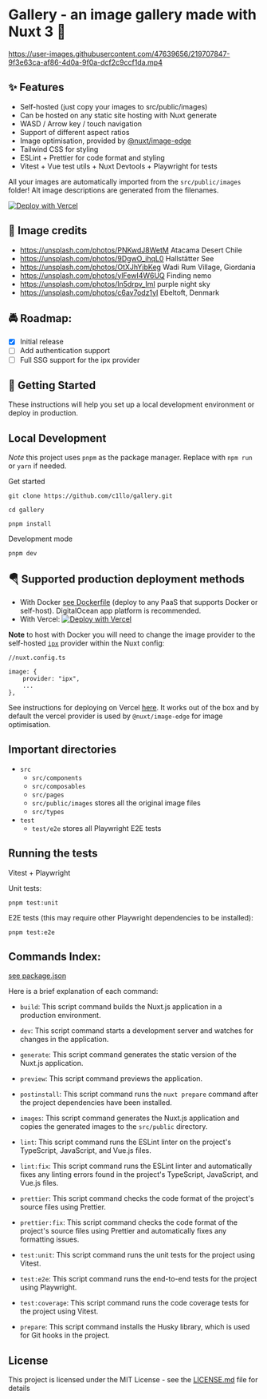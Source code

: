 # Gallery - an image gallery made with Nuxt 3 :tada:

https://user-images.githubusercontent.com/47639656/219707847-9f3e63ca-af86-4d0a-9f0a-dcf2c9ccf1da.mp4

## :sparkles: Features

-   Self-hosted (just copy your images to src/public/images)
-   Can be hosted on any static site hosting with Nuxt generate
-   WASD / Arrow key / touch navigation
-   Support of different aspect ratios
-   Image optimisation, provided by [@nuxt/image-edge](https://github.com/nuxt/image)
-   Tailwind CSS for styling
-   ESLint + Prettier for code format and styling
-   Vitest + Vue test utils + Nuxt Devtools + Playwright for tests

All your images are automatically imported from the `src/public/images` folder!
Alt image descriptions are generated from the filenames.

[![Deploy with Vercel](https://vercel.com/button)](https://vercel.com/new/clone?repository-url=https%3A%2F%2Fgithub.com%2Fc1llo%2Fgallery)

## :camera_flash: Image credits

-   https://unsplash.com/photos/PNKwdJ8WetM Atacama Desert Chile
-   https://unsplash.com/photos/9DgwO_ihqL0 Hallstätter See
-   https://unsplash.com/photos/OtXJhYjbKeg Wadi Rum Village, Giordania
-   https://unsplash.com/photos/ylFewI4W6UQ Finding nemo
-   https://unsplash.com/photos/ln5drpv_ImI purple night sky
-   https://unsplash.com/photos/c6av7odz1yI Ebeltoft, Denmark

## :oncoming_police_car: Roadmap:

-   [x] Initial release
-   [ ] Add authentication support
-   [ ] Full SSG support for the ipx provider

## :rocket: Getting Started

These instructions will help you set up a local development environment or deploy in production.

## Local Development

_Note_ this project uses `pnpm` as the package manager. Replace with `npm run` or `yarn` if needed.

Get started

```
git clone https://github.com/c1llo/gallery.git
```

```
cd gallery
```

```
pnpm install
```

Development mode

```
pnpm dev
```

## :parachute: Supported  production deployment methods

-   With Docker [see Dockerfile](Dockerfile) (deploy to any PaaS that supports Docker or self-host). DigitalOcean app platform is recommended.
-   With Vercel: [![Deploy with Vercel](https://vercel.com/button)](https://vercel.com/new/clone?repository-url=https%3A%2F%2Fgithub.com%2Fc1llo%2Fgallery)

**Note** to host with Docker you will need to change the image provider to the self-hosted [`ipx`](https://v1.image.nuxtjs.org/providers/ipx) provider within the Nuxt config:

```
//nuxt.config.ts

image: {
    provider: "ipx",
    ...
},

```

See instructions for deploying on Vercel [here](https://nitro.unjs.io/deploy/providers/vercel).
It works out of the box and by default the vercel provider is used by `@nuxt/image-edge` for image optimisation.


## Important directories

-   `src`
    -   `src/components`
    -   `src/composables`
    -   `src/pages`
    -   `src/public/images` stores all the original image files
    -   `src/types`
-   `test`
    -   `test/e2e` stores all Playwright E2E tests

## Running the tests

Vitest + Playwright

Unit tests:

`pnpm test:unit`

E2E tests (this may require other Playwright dependencies to be installed):

`pnpm test:e2e`

## Commands Index:

[see package.json](package.json)

Here is a brief explanation of each command:

-   `build`: This script command builds the Nuxt.js application in a production environment.

-   `dev`: This script command starts a development server and watches for changes in the application.

-   `generate`: This script command generates the static version of the Nuxt.js application.

-   `preview`: This script command previews the application.

-   `postinstall`: This script command runs the `nuxt prepare` command after the project dependencies have been installed.

-   `images`: This script command generates the Nuxt.js application and copies the generated images to the `src/public` directory.

-   `lint`: This script command runs the ESLint linter on the project's TypeScript, JavaScript, and Vue.js files.

-   `lint:fix`: This script command runs the ESLint linter and automatically fixes any linting errors found in the project's TypeScript, JavaScript, and Vue.js files.

-   `prettier`: This script command checks the code format of the project's source files using Prettier.

-   `prettier:fix`: This script command checks the code format of the project's source files using Prettier and automatically fixes any formatting issues.

-   `test:unit`: This script command runs the unit tests for the project using Vitest.

-   `test:e2e`: This script command runs the end-to-end tests for the project using Playwright.

-   `test:coverage`: This script command runs the code coverage tests for the project using Vitest.

-   `prepare`: This script command installs the Husky library, which is used for Git hooks in the project.

## License

This project is licensed under the MIT License - see the [LICENSE.md](LICENSE.md) file for details
